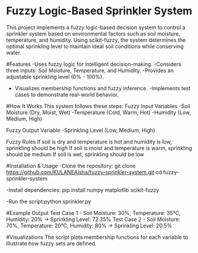 # Fuzzy Logic-Based Sprinkler System
This project implements a fuzzy logic-based decision system to control a sprinkler system based on environmental factors such as soil moisture, temperature, and humidity. Using scikit-fuzzy, the system determines the optimal sprinkling level to maintain ideal soil conditions while conserving water.

#Features
-Uses fuzzy logic for intelligent decision-making.
-Considers three inputs: Soil Moisture, Temperature, and Humidity.
-Provides an adjustable sprinkling level (0% - 100%).
- Visualizes membership functions and fuzzy inference.
-Implements test cases to demonstrate real-world behavior.


#How It Works
This system follows these steps:
Fuzzy Input Variables
-Soil Moisture (Dry, Moist, Wet)
-Temperature (Cold, Warm, Hot)
-Humidity (Low, Medium, High)

Fuzzy Output Variable
-Sprinkling Level (Low, Medium, High)

Fuzzy Rules
If soil is dry and temperature is hot and humidity is low, sprinkling should be high
If soil is moist and temperature is warm, sprinkling should be medium
If soil is wet, sprinkling should be low


#Installation & Usage
-Clone the repository: git clone https://github.com/KULANEAisha/fuzzy-sprinkler-system.git
cd fuzzy-sprinkler-system

-Install dependencies: pip install numpy matplotlib scikit-fuzzy  

-Run the script:python sprinkler.py  

#Example Output
Test Case 1 - Soil Moisture: 30%, Temperature: 35°C, Humidity: 20% → Sprinkling Level: 72.35%
Test Case 2 - Soil Moisture: 70%, Temperature: 20°C, Humidity: 80% → Sprinkling Level: 20.5%

#Visualizations
The script plots membership functions for each variable to illustrate how fuzzy sets are defined.
